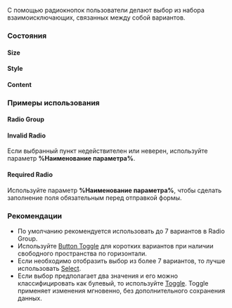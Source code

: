 С помощью радиокнопок пользователи делают выбор из набора взаимоисключающих, связанных между собой вариантов.

<!-- example -->

### Состояния

#### Size

<!-- example -->

#### Style

<!-- example -->

#### Content

<!-- example -->

### Примеры использования

#### Radio Group

<!-- example -->

#### Invalid Radio

Если выбранный пункт недействителен или неверен, используйте параметр **%Наименование параметра%**. 

<!-- example -->

#### Required Radio

Используйте параметр **%Наименование параметра%**, чтобы сделать заполнение поля обязательным перед отправкой формы.

<!-- example -->

### Рекомендации

- По умолчанию рекомендуется использовать до 7 вариантов в Radio Group.
- Используйте [Button Toggle](/components/button-toggle/overview) для коротких вариантов при наличии свободного пространства по горизонтали.
- Если необходимо отобразить выбор из более 7 вариантов, то лучше использовать [Select](/components/select/overview).
- Если выбор предполагает два значения и его можно классифицировать как булевый, то используйте [Toggle](/components/toggle/overview). Toggle применяет изменения мгновенно, без дополнительного сохранения данных.